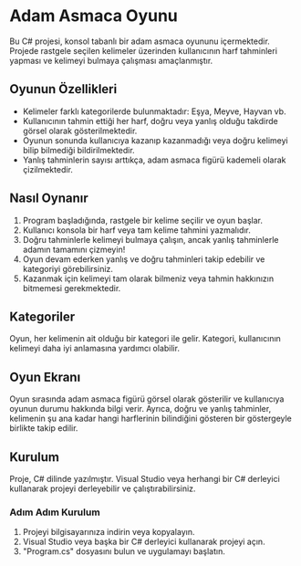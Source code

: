 # Adam Asmaca Oyunu

Bu C# projesi, konsol tabanlı bir adam asmaca oyununu içermektedir. 
Projede rastgele seçilen kelimeler üzerinden kullanıcının harf tahminleri yapması ve kelimeyi bulmaya çalışması amaçlanmıştır.

## Oyunun Özellikleri

- Kelimeler farklı kategorilerde bulunmaktadır: Eşya, Meyve, Hayvan vb.
- Kullanıcının tahmin ettiği her harf, doğru veya yanlış olduğu takdirde görsel olarak gösterilmektedir.
- Oyunun sonunda kullanıcıya kazanıp kazanmadığı veya doğru kelimeyi bilip bilmediği bildirilmektedir.
- Yanlış tahminlerin sayısı arttıkça, adam asmaca figürü kademeli olarak çizilmektedir.

## Nasıl Oynanır

1. Program başladığında, rastgele bir kelime seçilir ve oyun başlar.
2. Kullanıcı konsola bir harf veya tam kelime tahmini yazmalıdır.
3. Doğru tahminlerle kelimeyi bulmaya çalışın, ancak yanlış tahminlerle adamın tamamını çizmeyin!
4. Oyun devam ederken yanlış ve doğru tahminleri takip edebilir ve kategoriyi görebilirsiniz.
5. Kazanmak için kelimeyi tam olarak bilmeniz veya tahmin hakkınızın bitmemesi gerekmektedir.

## Kategoriler

Oyun, her kelimenin ait olduğu bir kategori ile gelir. Kategori, kullanıcının kelimeyi daha iyi anlamasına yardımcı olabilir.

## Oyun Ekranı

Oyun sırasında adam asmaca figürü görsel olarak gösterilir ve kullanıcıya oyunun durumu hakkında bilgi verir. 
Ayrıca, doğru ve yanlış tahminler, kelimenin şu ana kadar hangi harflerinin bilindiğini gösteren bir göstergeyle birlikte takip edilir.

## Kurulum

Proje, C# dilinde yazılmıştır. Visual Studio veya herhangi bir C# derleyici kullanarak projeyi derleyebilir ve çalıştırabilirsiniz.

### Adım Adım Kurulum

1. Projeyi bilgisayarınıza indirin veya kopyalayın.
2. Visual Studio veya başka bir C# derleyici kullanarak projeyi açın.
3. "Program.cs" dosyasını bulun ve uygulamayı başlatın.

